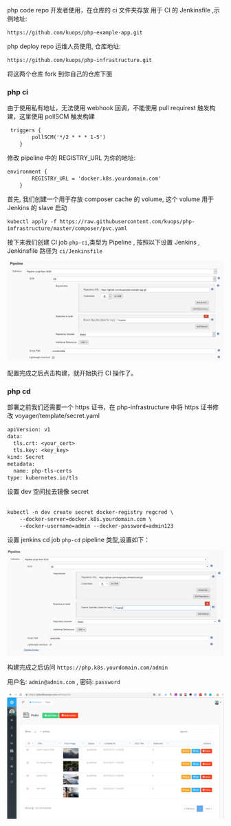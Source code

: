 php code repo 开发者使用，在仓库的 ci 文件夹存放 用于 CI 的 Jenkinsfile ,示例地址: 

```
https://github.com/kuops/php-example-app.git
```

php deploy repo 运维人员使用, 仓库地址:

```
https://github.com/kuops/php-infrastructure.git
```

将这两个仓库 fork 到你自己的仓库下面

### php ci

由于使用私有地址，无法使用 webhook 回调，不能使用 pull requirest 触发构建，这里使用 pollSCM 触发构建

```
 triggers {
        pollSCM('*/2 * * * 1-5')
    }
```

修改 pipeline 中的 REGISTRY_URL 为你的地址:

```
environment { 
        REGISTRY_URL = 'docker.k8s.yourdomain.com'
    }
```

首先, 我们创建一个用于存放 composer cache 的 volume, 这个 volume 用于 Jenkins 的 slave 启动

```
kubectl apply -f https://raw.githubusercontent.com/kuops/php-infrastructure/master/composer/pvc.yaml
```

接下来我们创建 CI job `php-ci`,类型为 Pipeline , 按照以下设置 Jenkins , Jenkinsfile 路径为 `ci/Jenkinsfile`

![php-pipeline-ci](images/PHP-CI-Pipeline-Setting.png)

配置完成之后点击构建，就开始执行 CI 操作了。


### php cd 

部署之前我们还需要一个 https 证书，在 php-infrastructure 中将 https 证书修改 voyager/template/secret.yaml

```
apiVersion: v1
data:
  tls.crt: <your_cert>
  tls.key: <key_key>
kind: Secret
metadata:
  name: php-tls-certs
type: kubernetes.io/tls

```

设置 dev 空间拉去镜像 secret

```

kubectl -n dev create secret docker-registry regcred \
    --docker-server=docker.k8s.yourdomain.com \
    --docker-username=admin --docker-password=admin123
```

设置 jenkins cd job `php-cd` pipeline 类型,设置如下：

![PHP-CD-Pipeline-Setting.png](images/PHP-CD-Pipeline-Setting.png)

构建完成之后访问 `https://php.k8s.yourdomain.com/admin`

用户名: `admin@admin.com` , 密码: `password`

![php-example.png](images/php-example.png)
